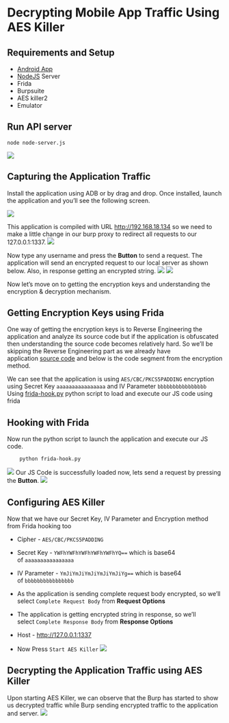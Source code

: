 # Decrypting Mobile App Traffic Using AES Killer

## Requirements and Setup
- [Android App](https://github.com/nhott/AES-Android/blob/main/app-release.apk)
- [NodeJS](https://github.com/nhott/AES-Android/blob/main/node-server.js) Server
- Frida
- Burpsuite
- AES killer2
- Emulator

## Run API server
```shell
node node-server.js
```
![](image/run_server.png)

## Capturing the Application Traffic
Install the application using ADB or by drag and drop. Once installed, launch the application and you’ll see the following screen.

![](image/app.png)

This application is compiled with URL http://192.168.18.134 so we need to make a little change in our burp proxy to redirect all requests to our 127.0.0.1:1337.
![](image/proxy_config.png)

Now type any username and press the **Button** to send a request. The application will send an encrypted request to our local server as shown below. Also, in response getting an encrypted string.
![](image/request_encypt.png)
![](image/getRequest.png)

Now let’s move on to getting the encryption keys and understanding the encryption & decryption mechanism.

## Getting Encryption Keys using Frida

One way of getting the encryption keys is to Reverse Engineering the application and analyze its source code but if the application is obfuscated then understanding the source code becomes relatively hard. So we’ll be skipping the Reverse Engineering part as we already have application [source code](https://github.com/nhott/AES-Android/blob/main/node-server.js/my_activity.java) and below is the code segment from the encryption method.

We can see that the application is using `AES/CBC/PKCS5PADDING` encryption using Secret Key `aaaaaaaaaaaaaaaa` and IV Parameter `bbbbbbbbbbbbbbbb`
Using [frida-hook.py](https://github.com/nhott/AES-Android/blob/main/node-server.js) python script to load and execute our JS code using frida

## Hooking with Frida
Now run the python script to launch the application and execute our JS code.
```shell
	python frida-hook.py
```
![](image/run_frida.png)
Our JS Code is successfully loaded now, lets send a request by pressing the **Button**.
![](image/getInfor.png)

## Configuring AES Killer
Now that we have our Secret Key, IV Parameter and Encryption method from Frida hooking too

- Cipher - `AES/CBC/PKCS5PADDING`
    
- Secret Key - `YWFhYWFhYWFhYWFhYWFhYQ==` which is base64 of `aaaaaaaaaaaaaaaa`
    
- IV Parameter - `YmJiYmJiYmJiYmJiYmJiYg==` which is base64 of `bbbbbbbbbbbbbbbb`
    
- As the application is sending complete request body encrypted, so we’ll select `Complete Request Body` from **Request Options**
    
- The application is getting encrypted string in response, so we’ll select `Complete Response Body` from **Response Options**
    
- Host - http://127.0.0.1:1337
    
- Now Press `Start AES Killer`
![](image/AESKiler_config.png)

## Decrypting the Application Traffic using AES Killer
Upon starting AES Killer, we can observe that the Burp has started to show us decrypted traffic while Burp sending encrypted traffic to the application and server.
![](image/request_decrypt.png)